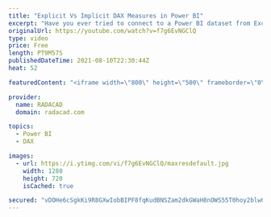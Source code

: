 ```yaml
---
title: "Explicit Vs Implicit DAX Measures in Power BI"
excerpt: "Have you ever tried to connect to a Power BI dataset from Excel using Analyze in Excel? if yes, you might have had this experience that your values don’t show in Excel’s Pivot table as values. This is because those values are not explicit measures, they are implicit measures in Power BI. In this article"
originalUrl: https://youtube.com/watch?v=f7g6EvNGClQ
type: video
price: Free
length: PT9M57S
publishedDateTime: 2021-08-10T22:30:44Z
heat: 52

featuredContent: "<iframe width=\"800\" height=\"500\" frameborder=\"0\" src=\"https://www.youtube.com/embed/f7g6EvNGClQ\" allow=\"accelerometer; autoplay; encrypted-media; gyroscope; picture-in-picture\" allowfullscreen></iframe>"

provider:
  name: RADACAD
  domain: radacad.com

topics:
  - Power BI
  - DAX

images:
  - url: https://i.ytimg.com/vi/f7g6EvNGClQ/maxresdefault.jpg
    width: 1280
    height: 720
    isCached: true

secured: "vDOHe6cSgkKi9R8GXwIobBIPF8fqKudBNSZam2dkGWaH8nOWS55T0hoy2blwGMENkudxnJf2jo0QQ6RkD702M+TjBTMeyDgpiGSAcr4yOT7cAr7KWQ8aSwDDbzjtojSBqWmfg87us1pD+Q7hgBR4NN8xMjSN2KRbK144wuwAABbtj0uXAKDT/mdGla2kpTr/uI+VulLDrVZZIi7mZollz3EqomE02QXkuljClEs95zWYib3avSvxb/+e+4UFdhPa+9Jxi05m81SmXiDyxnhPIIkp7Ia0wc2kTl4GvzdxY8tpcHjEW+PbFzWeHsW0u0P8nrYPlqAGsNhuQNS6a7B4kKzN3ZdOFWsmZ1stYYpI+ULIW4Mdnrav0rcmoKaNNiC7zXW9ITnV39a+M8d3QQ5nvV0Y+6hpReyRJ8V0WRyz9W8=;OhQLHwnTUexnW6Jttt8LwQ=="
---
```


